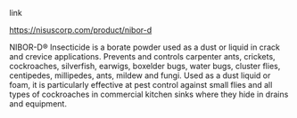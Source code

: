 link

https://nisuscorp.com/product/nibor-d


NIBOR-D® Insecticide is a borate powder used as a dust or liquid in crack and crevice applications. Prevents and controls carpenter ants, crickets, cockroaches, silverfish, earwigs, boxelder bugs, water bugs, cluster flies, centipedes, millipedes, ants, mildew and fungi. Used as a dust liquid or foam, it is particularly effective at pest control against small flies and all types of cockroaches in commercial kitchen sinks where they hide in drains and equipment.


